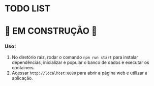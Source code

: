 # TODO LIST
# 🚧 EM CONSTRUÇÃO 🚧
### Uso:

1. No diretório raiz, rodar o comando `npm run start` para instalar dependências, inicializar e popular o banco de dados e executar os containers.
2. Acessar `http://localhost:8080` para abrir a página web e utilizar a aplicação.
